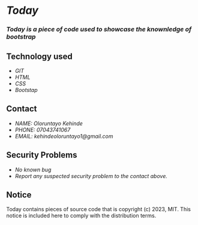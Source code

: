 # _Today_
### _Today is a piece of code used to showcase the knownledge of bootstrap_

## Technology used
* _GIT_
* _HTML_
* _CSS_
* _Bootstap_

## Contact
* _NAME: Oloruntayo Kehinde_
* _PHONE: 07043741067_
* _EMAIL: kehindeoloruntayo1@gmail.com_

## Security Problems
* _No known bug_
* _Report any suspected security problem to the contact above._

## Notice
Today contains pieces of source code that is copyright (c) 2023, MIT. This notice is included here to comply with the distribution terms.
